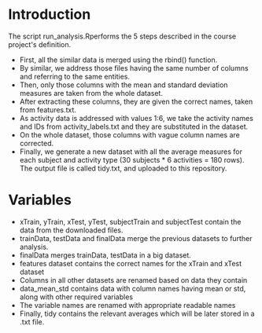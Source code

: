 # Introduction

The script run_analysis.Rperforms the 5 steps described in the course project's definition.

* First, all the similar data is merged using the rbind() function. 
* By similar, we address those files having the same number of columns and referring to the same entities.
* Then, only those columns with the mean and standard deviation measures are taken from the whole dataset. 
* After extracting these columns, they are given the correct names, taken from features.txt.
* As activity data is addressed with values 1:6, we take the activity names and IDs from activity_labels.txt and they are substituted in the dataset.
* On the whole dataset, those columns with vague column names are corrected.
* Finally, we generate a new dataset with all the average measures for each subject and activity type (30 subjects * 6 activities = 180 rows). The output file is called tidy.txt, and uploaded to this repository.

# Variables

* xTrain, yTrain, xTest, yTest, subjectTrain and subjectTest contain the data from the downloaded files.
* trainData, testData and finalData merge the previous datasets to further analysis.
* finalData merges trainData, testData in a big dataset.
* features dataset contains the correct names for the xTrain and xTest dataset
* Columns in all other datasets are renamed based on data they contain 
* data_mean_std contains data with column names having mean or std, along with other required variables
* The variable names are renamed with appropriate readable names
* Finally, tidy contains the relevant averages which will be later stored in a .txt file.

